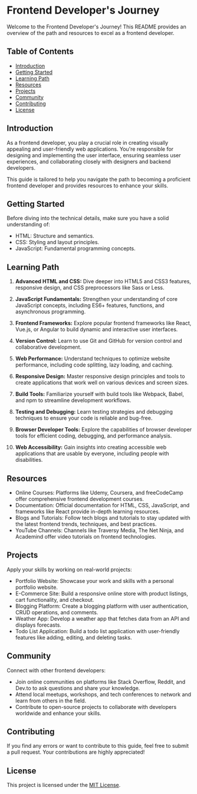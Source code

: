 # Frontend Developer's Journey

Welcome to the Frontend Developer's Journey! This README provides an overview of the path and resources to excel as a frontend developer.

## Table of Contents

- [Introduction](#introduction)
- [Getting Started](#getting-started)
- [Learning Path](#learning-path)
- [Resources](#resources)
- [Projects](#projects)
- [Community](#community)
- [Contributing](#contributing)
- [License](#license)

## Introduction

As a frontend developer, you play a crucial role in creating visually appealing and user-friendly web applications. You're responsible for designing and implementing the user interface, ensuring seamless user experiences, and collaborating closely with designers and backend developers.

This guide is tailored to help you navigate the path to becoming a proficient frontend developer and provides resources to enhance your skills.

## Getting Started

Before diving into the technical details, make sure you have a solid understanding of:

- HTML: Structure and semantics.
- CSS: Styling and layout principles.
- JavaScript: Fundamental programming concepts.

## Learning Path

1. **Advanced HTML and CSS:** Dive deeper into HTML5 and CSS3 features, responsive design, and CSS preprocessors like Sass or Less.

2. **JavaScript Fundamentals:** Strengthen your understanding of core JavaScript concepts, including ES6+ features, functions, and asynchronous programming.

3. **Frontend Frameworks:** Explore popular frontend frameworks like React, Vue.js, or Angular to build dynamic and interactive user interfaces.

4. **Version Control:** Learn to use Git and GitHub for version control and collaborative development.

5. **Web Performance:** Understand techniques to optimize website performance, including code splitting, lazy loading, and caching.

6. **Responsive Design:** Master responsive design principles and tools to create applications that work well on various devices and screen sizes.

7. **Build Tools:** Familiarize yourself with build tools like Webpack, Babel, and npm to streamline development workflows.

8. **Testing and Debugging:** Learn testing strategies and debugging techniques to ensure your code is reliable and bug-free.

9. **Browser Developer Tools:** Explore the capabilities of browser developer tools for efficient coding, debugging, and performance analysis.

10. **Web Accessibility:** Gain insights into creating accessible web applications that are usable by everyone, including people with disabilities.

## Resources

- Online Courses: Platforms like Udemy, Coursera, and freeCodeCamp offer comprehensive frontend development courses.
- Documentation: Official documentation for HTML, CSS, JavaScript, and frameworks like React provide in-depth learning resources.
- Blogs and Tutorials: Follow tech blogs and tutorials to stay updated with the latest frontend trends, techniques, and best practices.
- YouTube Channels: Channels like Traversy Media, The Net Ninja, and Academind offer video tutorials on frontend technologies.

## Projects

Apply your skills by working on real-world projects:

- Portfolio Website: Showcase your work and skills with a personal portfolio website.
- E-Commerce Site: Build a responsive online store with product listings, cart functionality, and checkout.
- Blogging Platform: Create a blogging platform with user authentication, CRUD operations, and comments.
- Weather App: Develop a weather app that fetches data from an API and displays forecasts.
- Todo List Application: Build a todo list application with user-friendly features like adding, editing, and deleting tasks.

## Community

Connect with other frontend developers:

- Join online communities on platforms like Stack Overflow, Reddit, and Dev.to to ask questions and share your knowledge.
- Attend local meetups, workshops, and tech conferences to network and learn from others in the field.
- Contribute to open-source projects to collaborate with developers worldwide and enhance your skills.

## Contributing

If you find any errors or want to contribute to this guide, feel free to submit a pull request. Your contributions are highly appreciated!

## License

This project is licensed under the [MIT License](LICENSE).
